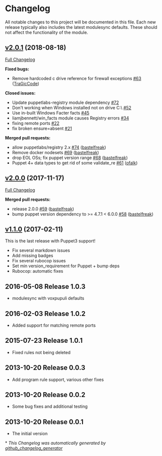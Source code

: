 # Changelog

All notable changes to this project will be documented in this file.
Each new release typically also includes the latest modulesync defaults.
These should not affect the functionality of the module.

## [v2.0.1](https://github.com/voxpupuli/puppet-windows_firewall/tree/v2.0.1) (2018-08-18)

[Full Changelog](https://github.com/voxpupuli/puppet-windows_firewall/compare/v2.0.0...v2.0.1)

**Fixed bugs:**

- Remove hardcoded c drive reference for firewall exceptions [\#63](https://github.com/voxpupuli/puppet-windows_firewall/pull/63) ([TraGicCode](https://github.com/TraGicCode))

**Closed issues:**

- Update puppetlabs-registry module dependency [\#72](https://github.com/voxpupuli/puppet-windows_firewall/issues/72)
- Don't  working when Windows installed not on drive C:\ [\#52](https://github.com/voxpupuli/puppet-windows_firewall/issues/52)
- Use in-built Windows Facter facts [\#45](https://github.com/voxpupuli/puppet-windows_firewall/issues/45)
- liamjbennett/win\_facts module causes Registry errors [\#34](https://github.com/voxpupuli/puppet-windows_firewall/issues/34)
- fixing remote ports [\#22](https://github.com/voxpupuli/puppet-windows_firewall/issues/22)
- fix broken ensure=absent [\#21](https://github.com/voxpupuli/puppet-windows_firewall/issues/21)

**Merged pull requests:**

- allow puppetlabs/registry 2.x [\#74](https://github.com/voxpupuli/puppet-windows_firewall/pull/74) ([bastelfreak](https://github.com/bastelfreak))
- Remove docker nodesets [\#69](https://github.com/voxpupuli/puppet-windows_firewall/pull/69) ([bastelfreak](https://github.com/bastelfreak))
- drop EOL OSs; fix puppet version range [\#68](https://github.com/voxpupuli/puppet-windows_firewall/pull/68) ([bastelfreak](https://github.com/bastelfreak))
- Puppet 4+ data types to get rid of some validate\_re [\#61](https://github.com/voxpupuli/puppet-windows_firewall/pull/61) ([ofalk](https://github.com/ofalk))

## [v2.0.0](https://github.com/voxpupuli/puppet-windows_firewall/tree/v2.0.0) (2017-11-17)

[Full Changelog](https://github.com/voxpupuli/puppet-windows_firewall/compare/v1.1.0...v2.0.0)

**Merged pull requests:**

- release 2.0.0 [\#59](https://github.com/voxpupuli/puppet-windows_firewall/pull/59) ([bastelfreak](https://github.com/bastelfreak))
- bump puppet version dependency to \>= 4.7.1 \< 6.0.0 [\#58](https://github.com/voxpupuli/puppet-windows_firewall/pull/58) ([bastelfreak](https://github.com/bastelfreak))

## [v1.1.0](https://github.com/voxpupuli/puppet-windows_firewall/tree/v1.1.0) (2017-02-11)

This is the last release with Puppet3 support!
* Fix several markdown issues
* Add missing badges
* Fix several rubocop issues
* Set min version_requirement for Puppet + bump deps
* Rubocop: automatic fixes

## 2016-05-08 Release 1.0.3

* modulesync with voxpupuli defaults

## 2016-02-03 Release 1.0.2

* Added support for matching remote ports


## 2015-07-23 Release 1.0.1

* Fixed rules not being deleted


## 2013-10-20 Release 0.0.3

* Add program rule support, various other fixes


## 2013-10-20 Release 0.0.2

* Some bug fixes and additional testing


## 2013-10-20 Release 0.0.1

* The initial version


\* *This Changelog was automatically generated by [github_changelog_generator](https://github.com/github-changelog-generator/github-changelog-generator)*
